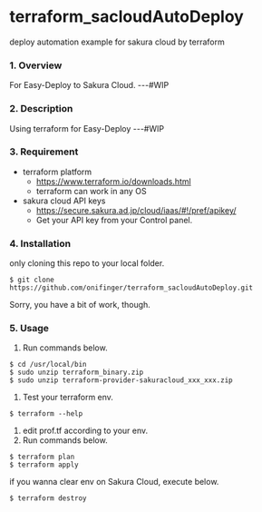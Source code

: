 # terraform_sacloudAutoDeploy
deploy automation example for sakura cloud by terraform

### 1. Overview
For Easy-Deploy to Sakura Cloud.
---#WIP

### 2. Description
Using terraform for Easy-Deploy
---#WIP

### 3. Requirement
+ terraform platform
  - https://www.terraform.io/downloads.html
  - terraform can work in any OS
+ sakura cloud API keys
  - https://secure.sakura.ad.jp/cloud/iaas/#!/pref/apikey/
  - Get your API key from your Control panel.

### 4. Installation
only cloning this repo to your local folder.

```
$ git clone https://github.com/onifinger/terraform_sacloudAutoDeploy.git
```

Sorry, you have a bit of work, though.

### 5. Usage
1. Run commands below.

  ```
  $ cd /usr/local/bin
  $ sudo unzip terraform_binary.zip
  $ sudo unzip terraform-provider-sakuracloud_xxx_xxx.zip
  ```

1. Test your terraform env.
  ```
  $ terraform --help
  ```

1. edit prof.tf according to your env.
1. Run commands below.
  ```
  $ terraform plan
  $ terraform apply
  ```

  if you wanna clear env on Sakura Cloud, execute below.
  ```
  $ terraform destroy
  ```
